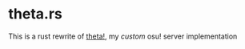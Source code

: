 # theta.rs
This is a rust rewrite of [theta!](https://github.com/theta-project/theta), my *custom* osu! server implementation